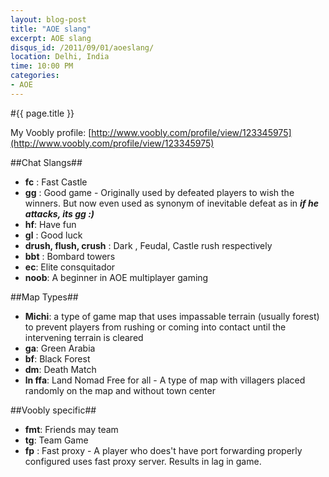 ```yaml
---
layout: blog-post
title: "AOE slang"
excerpt: AOE slang
disqus_id: /2011/09/01/aoeslang/
location: Delhi, India
time: 10:00 PM
categories:
- AOE
---
```


#{{ page.title }}

My Voobly profile: [http://www.voobly.com/profile/view/123345975](http://www.voobly.com/profile/view/123345975)

##Chat Slangs##
* **fc** : Fast Castle
* **gg** : Good game - Originally used by defeated players to wish the winners. But now even used as synonym of inevitable defeat as in ***if he attacks, its gg :)***
* **hf**: Have fun
* **gl** : Good luck
* **drush, flush, crush** : Dark , Feudal, Castle rush respectively
* **bbt** : Bombard towers
* **ec**: Elite consquitador
* **noob**: A beginner in AOE multiplayer gaming

##Map Types##

* **Michi**: a type of game map that uses impassable terrain (usually forest) to prevent players from rushing or coming into contact until the intervening terrain is cleared
* **ga**: Green Arabia
* **bf**: Black Forest
* **dm**: Death Match
* **ln ffa**: Land Nomad Free for all - A type of map with villagers placed randomly on the map and without town center

##Voobly specific##

* **fmt**: Friends may team
* **tg**: Team Game
* **fp** : Fast proxy - A player who does't have port forwarding properly configured uses fast proxy server. Results in lag in game.

